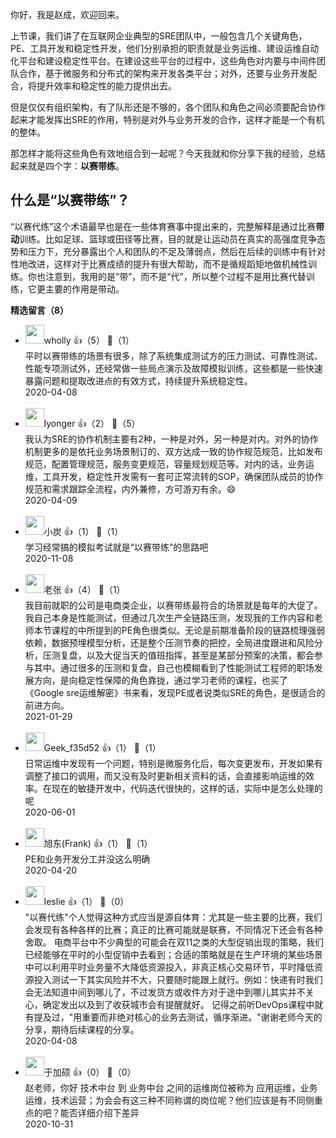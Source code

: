 你好，我是赵成，欢迎回来。

上节课，我们讲了在互联网企业典型的SRE团队中，一般包含几个关键角色，PE、工具开发和稳定性开发，他们分别承担的职责就是业务运维、建设运维自动化平台和建设稳定性平台。在建设这些平台的过程中，这些角色对内要与中间件团队合作，基于微服务和分布式的架构来开发各类平台；对外，还要与业务开发配合，将提升效率和稳定性的能力提供出去。

但是仅仅有组织架构，有了队形还是不够的，各个团队和角色之间必须要配合协作起来才能发挥出SRE的作用，特别是对外与业务开发的合作，这样才能是一个有机的整体。

那怎样才能将这些角色有效地组合到一起呢？今天我就和你分享下我的经验，总结起来就是四个字：**以赛带练**。

## 什么是“以赛带练”？

“以赛代练”这个术语最早也是在一些体育赛事中提出来的，完整解释是通过比赛**带动**训练。比如足球、篮球或田径等比赛，目的就是让运动员在真实的高强度竞争态势和压力下，充分暴露出个人和团队的不足及薄弱点，然后在后续的训练中有针对性地改进，这样对于比赛成绩的提升有很大帮助，而不是循规蹈矩地做机械性训练。你也注意到，我用的是“带”，而不是“代”，所以整个过程不是用比赛代替训练，它更主要的作用是带动。
<div><strong>精选留言（8）</strong></div><ul>
<li><img src="https://static001.geekbang.org/account/avatar/00/10/9e/d3/abb7bfe3.jpg" width="30px"><span>wholly</span> 👍（5） 💬（1）<div>平时以赛带练的场景有很多，除了系统集成测试方的压力测试、可靠性测试、性能专项测试外，还经常做一些局点演示及故障模拟训练，这些都是一些快速暴露问题和提取改进点的有效方式，持续提升系统稳定性。</div>2020-04-08</li><br/><li><img src="https://static001.geekbang.org/account/avatar/00/14/0c/30/d4737cd5.jpg" width="30px"><span>lyonger</span> 👍（2） 💬（5）<div>我认为SRE的协作机制主要有2种，一种是对外，另一种是对内。对外的协作机制更多的是依托业务场景制订的、双方达成一致的协作规范规范，比如发布规范，配置管理规范，服务变更规范，容量规划规范等。对内的话，业务运维，工具开发，稳定性开发需有一套可正常流转的SOP，确保团队成员的协作规范和需求跟踪全流程，内外兼修，方可游刃有余。😄</div>2020-04-09</li><br/><li><img src="https://static001.geekbang.org/account/avatar/00/10/ee/28/c04a0c83.jpg" width="30px"><span>小炭</span> 👍（1） 💬（1）<div>学习经常搞的模拟考试就是“以赛带练”的思路吧</div>2020-11-08</li><br/><li><img src="https://static001.geekbang.org/account/avatar/00/1a/eb/ef/fc2d102c.jpg" width="30px"><span>老张</span> 👍（4） 💬（1）<div>我目前就职的公司是电商类企业，以赛带练最符合的场景就是每年的大促了。我自己本身是性能测试，但通过几次生产全链路压测，发现我的工作内容和老师本节课程的中所提到的PE角色很类似。无论是前期准备阶段的链路梳理强弱依赖，数据预埋模型分析，还是整个压测节奏的把控，全局进度跟进和风险分析，压测复盘，以及大促当天的值班指挥，甚至是某部分预案的决策，都会参与其中。通过很多的压测和复盘，自己也模糊看到了性能测试工程师的职场发展方向，是向稳定性保障的角色靠拢，通过学习老师的课程，也买了《Google sre运维解密》书来看，发现PE或者说类似SRE的角色，是很适合的前进方向。</div>2021-01-29</li><br/><li><img src="" width="30px"><span>Geek_f35d52</span> 👍（1） 💬（1）<div>日常运维中发现有一个问题，特别是微服务化后，每次变更发布，开发如果有调整了接口的调用，而又没有及时更新相关资料的话，会直接影响运维的效率。在现在的敏捷开发中，代码迭代很快的，这样的话，实际中是怎么处理的呢</div>2020-06-01</li><br/><li><img src="https://static001.geekbang.org/account/avatar/00/0f/a1/e6/50da1b2d.jpg" width="30px"><span>旭东(Frank)</span> 👍（1） 💬（1）<div>PE和业务开发分工并没这么明确</div>2020-04-20</li><br/><li><img src="https://static001.geekbang.org/account/avatar/00/14/34/df/64e3d533.jpg" width="30px"><span>leslie</span> 👍（1） 💬（0）<div>&quot;以赛代练&quot;个人觉得这种方式应当是源自体育：尤其是一些主要的比赛，我们会发现有各种各样的比赛；真正的比赛可能就是联赛，不同情况下还会有各种舍取。
电商平台中不少典型的可能会在双11之类的大型促销出现的策略，我们已经能够在平时的小型促销中去看到；合适的策略就是在生产环境的某些场景中可以利用平时业务量不大降低资源投入，非真正核心交易环节，平时降低资源投入测试一下其实风险并不大，只要随时能跟上就行。例如：快递有时我们会无法知道中间到哪儿了，不过发货方或收件方对于途中到哪儿其实并不关心，确定发出以及到了收获城市会有提醒就好。
      记得之前听DevOps课程中就有提及过，&quot;用重要而非绝对核心的业务去测试，循序渐进。&quot;谢谢老师今天的分享，期待后续课程的分享。</div>2020-04-08</li><br/><li><img src="https://static001.geekbang.org/account/avatar/00/16/0f/d5/73ebd489.jpg" width="30px"><span>于加硕</span> 👍（0） 💬（0）<div>赵老师，你好
	技术中台 到 业务中台 之间的运维岗位被称为 应用运维，业务运维，技术运营；为会会有这三种不同称谓的岗位呢？他们应该是有不同侧重点的吧？能否详细介绍下差异</div>2020-10-31</li><br/>
</ul>
